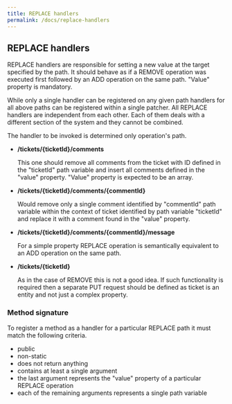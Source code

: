 ```yaml
---
title: REPLACE handlers
permalink: /docs/replace-handlers
---
```

## REPLACE handlers

REPLACE handlers are responsible for setting a new value at the target specified by the path. It should behave as if a REMOVE operation was executed first followed by an ADD operation on the same path. "Value" property is mandatory.

While only a single handler can be registered on any given path handlers for all above paths can be registered within a single patcher.
All REPLACE handlers are independent from each other. Each of them deals with a different section of the system and they cannot be combined.

The handler to be invoked is determined only operation's path.

 * **/tickets/{ticketId}/comments**

   This one should remove all comments from the ticket with ID defined in the "ticketId" path variable and insert all comments defined in the "value" property. "Value" property is expected to be an array.

 * **/tickets/{ticketId}/comments/{commentId}**

   Would remove only a single comment identified by "commentId" path variable within the context of ticket identified by path variable "ticketId" and replace it with a comment found in the "value" property.

 * **/tickets/{ticketId}/comments/{commentId}/message**

   For a simple property REPLACE operation is semantically equivalent to an ADD operation on the same path.

 * **/tickets/{ticketId}**

   As in the case of REMOVE this is not a good idea. If such functionality is required then a separate PUT request should be defined as ticket is an entity and not just a complex property.

### Method signature

To register a method as a handler for a particular REPLACE path it must match the following criteria.

 * public
 * non-static
 * does not return anything
 * contains at least a single argument
 * the last argument represents the "value" property of a particular REPLACE operation
 * each of the remaining arguments represents a single path variable